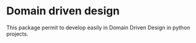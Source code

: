 # Domain driven design

This package permit to develop easily in Domain Driven Design in python projects.
